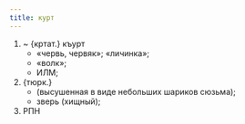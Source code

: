 ```yaml
---
title: курт
---
```


1. ~ {кртат.} къурт
    * «червь, червяк»; «личинка»;
    * «волк»;
    * ИЛМ;
2. {тюрк.}
    * (высушенная в виде небольших шариков сюзьма);
    * зверь (хищный);
3. РПН
